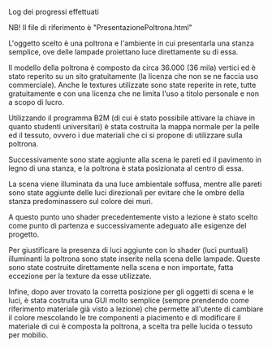 Log dei progressi effettuati



NB! Il file di riferimento è "PresentazionePoltrona.html"



L'oggetto scelto è una poltrona e l'ambiente in cui presentarla una stanza semplice, ove delle lampade proiettano luce direttamente su di essa. 

Il modello della poltrona è composto da circa 36.000 (36 mila) vertici ed è stato reperito su un sito gratuitamente (la licenza che non se ne faccia uso commerciale).
Anche le textures utilizzate sono state reperite in rete, tutte gratuitamente e con una licenza che ne limita l'uso a titolo personale e non a scopo di lucro.

Utilizzando il programma B2M (di cui è stato possibile attivare la chiave in quanto studenti universitari) è stata costruita la mappa normale per la pelle ed il tessuto, ovvero i due materiali che ci si propone di utilizzare sulla poltrona.

Successivamente sono state aggiunte alla scena le pareti ed il pavimento in legno di una stanza, e la poltrona è stata posizionata al centro di essa.

La scena viene illuminata da una luce ambientale soffusa, mentre alle pareti sono state aggiunte delle luci direzionali per evitare che le ombre della stanza predominassero sul colore dei muri.

A questo punto uno shader precedentemente visto a lezione è stato scelto come punto di partenza e successivamente adeguato alle esigenze del progetto. 

Per giustificare la presenza di luci aggiunte con lo shader (luci puntuali) illuminanti la poltrona sono state inserite nella scena delle lampade. Queste sono state costruite direttamente nella scena e non importate, fatta eccezione per la texture da esse utilizzate.

Infine, dopo aver trovato la corretta posizione per gli oggetti di scena e le luci, è stata costruita una GUI molto semplice (sempre prendendo come riferimento materiale già visto a lezione) che permette all'utente di cambiare il colore mescolando le tre componenti a piacimento e di modificare il materiale di cui è composta la poltrona, a scelta tra pelle lucida o tessuto per mobilio.



